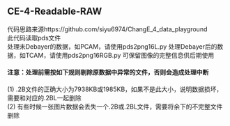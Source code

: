 ## CE-4-Readable-RAW 
代码思路来源https://github.com/siyu6974/ChangE_4_data_playground  
此代码读取pds文件  
处理未Debayer的数据，如PCAM，请使用pds2png16L.py 
处理Debayer后的数据，如TCAM，请使用pds2png16RGB.py
可保留图像的完整信息供后期使用
#### 注意：处理前需按如下规则剔除原数据中异常的文件，否则会造成处理中断  
(1) .2B文件的正确大小为7938KB或1985KB，如果不是此大小，说明数据损坏，需要和对应的.2BL一起删除  
(2) 有些时候一张图片数据会丢失一个.2B或.2BL文件，需要将余下的不完整文件删除
